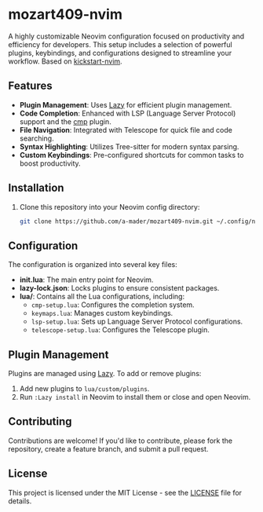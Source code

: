 # mozart409-nvim

A highly customizable Neovim configuration focused on productivity and efficiency for developers. This setup includes a selection of powerful plugins, keybindings, and configurations designed to streamline your workflow. Based on [kickstart-nvim](https://github.com/nvim-lua/kickstart.nvim/tree/master).

## Features

- **Plugin Management**: Uses [Lazy](https://github.com/folke/lazy.nvim) for efficient plugin management.
- **Code Completion**: Enhanced with LSP (Language Server Protocol) support and the [cmp](https://github.com/hrsh7th/nvim-cmp) plugin.
- **File Navigation**: Integrated with Telescope for quick file and code searching.
- **Syntax Highlighting**: Utilizes Tree-sitter for modern syntax parsing.
- **Custom Keybindings**: Pre-configured shortcuts for common tasks to boost productivity.

## Installation

1. Clone this repository into your Neovim config directory:
   ```bash
   git clone https://github.com/a-mader/mozart409-nvim.git ~/.config/nvim
   ```
## Configuration

The configuration is organized into several key files:

- **init.lua**: The main entry point for Neovim.
- **lazy-lock.json**: Locks plugins to ensure consistent packages.
- **lua/**: Contains all the Lua configurations, including:
  - `cmp-setup.lua`: Configures the completion system.
  - `keymaps.lua`: Manages custom keybindings.
  - `lsp-setup.lua`: Sets up Language Server Protocol configurations.
  - `telescope-setup.lua`: Configures the Telescope plugin.

## Plugin Management

Plugins are managed using [Lazy](https://github.com/folke/lazy.nvim). To add or remove plugins:

1. Add new plugins to `lua/custom/plugins`.
2. Run `:Lazy install` in Neovim to install them or close and open Neovim.

## Contributing

Contributions are welcome! If you'd like to contribute, please fork the repository, create a feature branch, and submit a pull request.

## License

This project is licensed under the MIT License - see the [LICENSE](LICENSE) file for details.
